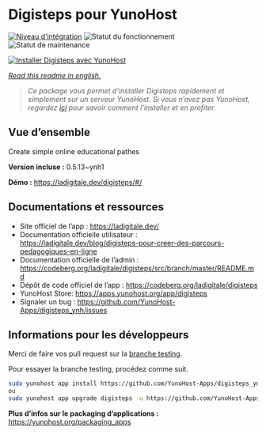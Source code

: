 <!--
N.B.: This README was automatically generated by https://github.com/YunoHost/apps/tree/master/tools/README-generator
It shall NOT be edited by hand.
-->

# Digisteps pour YunoHost

[![Niveau d’intégration](https://dash.yunohost.org/integration/digisteps.svg)](https://dash.yunohost.org/appci/app/digisteps) ![Statut du fonctionnement](https://ci-apps.yunohost.org/ci/badges/digisteps.status.svg) ![Statut de maintenance](https://ci-apps.yunohost.org/ci/badges/digisteps.maintain.svg)

[![Installer Digisteps avec YunoHost](https://install-app.yunohost.org/install-with-yunohost.svg)](https://install-app.yunohost.org/?app=digisteps)

*[Read this readme in english.](./README.md)*

> *Ce package vous permet d’installer Digisteps rapidement et simplement sur un serveur YunoHost.
Si vous n’avez pas YunoHost, regardez [ici](https://yunohost.org/#/install) pour savoir comment l’installer et en profiter.*

## Vue d’ensemble

Create simple online educational pathes

**Version incluse :** 0.5.13~ynh1

**Démo :** https://ladigitale.dev/digisteps/#/
## Documentations et ressources

* Site officiel de l’app : <https://ladigitale.dev/>
* Documentation officielle utilisateur : <https://ladigitale.dev/blog/digisteps-pour-creer-des-parcours-pedagogiques-en-ligne>
* Documentation officielle de l’admin : <https://codeberg.org/ladigitale/digisteps/src/branch/master/README.md>
* Dépôt de code officiel de l’app : <https://codeberg.org/ladigitale/digisteps>
* YunoHost Store: <https://apps.yunohost.org/app/digisteps>
* Signaler un bug : <https://github.com/YunoHost-Apps/digisteps_ynh/issues>

## Informations pour les développeurs

Merci de faire vos pull request sur la [branche testing](https://github.com/YunoHost-Apps/digisteps_ynh/tree/testing).

Pour essayer la branche testing, procédez comme suit.

``` bash
sudo yunohost app install https://github.com/YunoHost-Apps/digisteps_ynh/tree/testing --debug
ou
sudo yunohost app upgrade digisteps -u https://github.com/YunoHost-Apps/digisteps_ynh/tree/testing --debug
```

**Plus d’infos sur le packaging d’applications :** <https://yunohost.org/packaging_apps>
